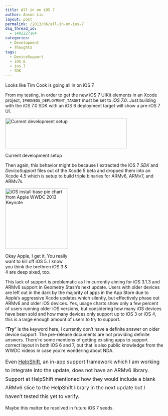 ```yaml
---
title: All in on iOS 7
author: Anson Liu
layout: post
permalink: /2013/06/all-in-on-ios-7
dsq_thread_id:
  - 1402227164
categories:
  - Development
  - Thoughts
tags:
  - DeviceSupport
  - iOS 6
  - ios 7
  - SDK
---
```

Looks like Tim Cook is going all in on iOS 7.

From my testing, in order to get the new iOS 7 UIKit elements in an Xcode project, `IPHONEOS_DEPLOYMENT_TARGET` must be set to *iOS 7.0*. Just building with the iOS 7.0 SDK with an iOS 6 deployment target will show a pre-iOS 7 UI.

<div id="attachment_2672" style="width: 397px" class="wp-caption aligncenter">
  <a href="https://ansonliu.com/wp-content/uploads/2013/06/architectures-build-settings.png"><img class="wp-image-2672 " alt="Current development setup" src="https://ansonliu.com/wp-content/uploads/2013/06/architectures-build-settings.png" width="387" height="96" /></a><p class="wp-caption-text">
    Current development setup
  </p>
</div>

Then again, this behavior might be because I extracted the iOS 7 *SDK* and *DeviceSupport* files out of the Xcode 5 beta and dropped them into an Xcode 4.5 which is setup to build triple binaries for ARMv6, ARMv7, and ARMv7s.

<div id="attachment_2676" style="width: 210px" class="wp-caption aligncenter">
  <a href="https://ansonliu.com/wp-content/uploads/2013/06/ios-install-base.png"><img class="size-full wp-image-2676 " alt="iOS install base pie chart from Apple WWDC 2013 Keynote" src="https://ansonliu.com/wp-content/uploads/2013/06/ios-install-base.png" width="200" height="192" /></a><p class="wp-caption-text">
    Okay Apple, I get it. You really want to kill off iOS 5. I know you think the brethren iOS 3 & 4 are deep sixed, too.
  </p>
</div>

This lack of support is problematic as I&#8217;m currently aiming for iOS 3.1.3 and ARMv6 support in Geometry Stash&#8217;s next update. Users with older devices are left out in the dark by the majority of apps in the App Store due to Apple&#8217;s aggressive Xcode updates which silently, but effectively phase out ARMv6 and older iOS devices. Yes, usage charts show only a few percent of users running older iOS versions, but considering how many iOS devices have been sold and how many devices only support up to iOS 3 or iOS 4, this is a large enough amount of users to try to support.

&#8220;**Try**&#8221; is the keyword here, I currently don&#8217;t have a definite answer on older device support. The pre-release documents are not providing definite answers. There&#8217;re some mentions of getting existing apps to support correct layout in both iOS 6 and 7, but that is also public knowledge from the WWDC videos in case you&#8217;re wondering about NDA.

<span style="line-height: 1.714285714; font-size: 1rem;">Even </span><a style="line-height: 1.714285714; font-size: 1rem;" href="http://www.helpshift.com/" target="_blank">HelpShift</a><span style="line-height: 1.714285714; font-size: 1rem;">, an in-app support framework which I am working to integrate into the update, does not have an ARMv6 library. Support at HelpShift mentioned how they would include a blank ARMv6 slice to the HelpShift library in the next update but I haven&#8217;t tested this yet to verify.</span>

Maybe this matter be resolved in future iOS 7 seeds.